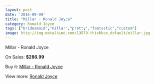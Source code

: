 ```yaml
---
layout: post
date: '2016-09-09'
title: "Millar - Ronald Joyce"
category: Ronald Joyce
tags: ["bridesmaid","millar","pretty","fantastic","custom"]
image: http://img.metalkind.com/13570-thickbox_default/millar.jpg
---
```

Millar - Ronald Joyce

On Sales: **$286.99**
<a href="https://www.metalkind.com/en/ronald-joyce/6010-millar.html"><amp-img layout="responsive" width="600" height="600" src="//img.metalkind.com/13570-thickbox_default/millar.jpg" alt="Millar - Ronald Joyce 0" /></a>
<a href="https://www.metalkind.com/en/ronald-joyce/6010-millar.html"><amp-img layout="responsive" width="600" height="600" src="//img.metalkind.com/13571-thickbox_default/millar.jpg" alt="Millar - Ronald Joyce 1" /></a>
<a href="https://www.metalkind.com/en/ronald-joyce/6010-millar.html"><amp-img layout="responsive" width="600" height="600" src="//img.metalkind.com/13572-thickbox_default/millar.jpg" alt="Millar - Ronald Joyce 2" /></a>

Buy it: [Millar - Ronald Joyce](https://www.metalkind.com/en/ronald-joyce/6010-millar.html "Millar - Ronald Joyce")

View more: [Ronald Joyce](https://www.metalkind.com/en/110-ronald-joyce "Ronald Joyce")